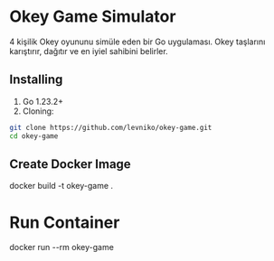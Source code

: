# Okey Game Simulator

4 kişilik Okey oyununu simüle eden bir Go uygulaması. Okey taşlarını karıştırır, dağıtır ve en iyiel sahibini belirler.

## Installing
1. Go 1.23.2+ 
2. Cloning:
```bash
git clone https://github.com/levniko/okey-game.git
cd okey-game
```

## Create Docker Image
docker build -t okey-game .

# Run Container
docker run --rm okey-game